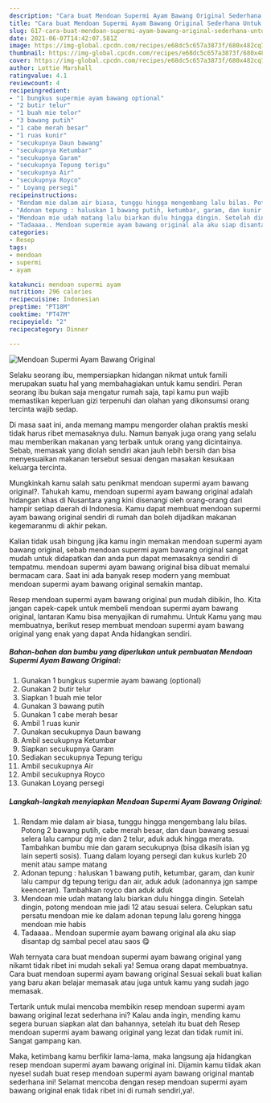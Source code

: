 ```yaml
---
description: "Cara buat Mendoan Supermi Ayam Bawang Original Sederhana Untuk Jualan"
title: "Cara buat Mendoan Supermi Ayam Bawang Original Sederhana Untuk Jualan"
slug: 617-cara-buat-mendoan-supermi-ayam-bawang-original-sederhana-untuk-jualan
date: 2021-06-07T14:42:07.581Z
image: https://img-global.cpcdn.com/recipes/e68dc5c657a3873f/680x482cq70/mendoan-supermi-ayam-bawang-original-foto-resep-utama.jpg
thumbnail: https://img-global.cpcdn.com/recipes/e68dc5c657a3873f/680x482cq70/mendoan-supermi-ayam-bawang-original-foto-resep-utama.jpg
cover: https://img-global.cpcdn.com/recipes/e68dc5c657a3873f/680x482cq70/mendoan-supermi-ayam-bawang-original-foto-resep-utama.jpg
author: Lottie Marshall
ratingvalue: 4.1
reviewcount: 4
recipeingredient:
- "1 bungkus supermie ayam bawang optional"
- "2 butir telur"
- "1 buah mie telor"
- "3 bawang putih"
- "1 cabe merah besar"
- "1 ruas kunir"
- "secukupnya Daun bawang"
- "secukupnya Ketumbar"
- "secukupnya Garam"
- "secukupnya Tepung terigu"
- "secukupnya Air"
- "secukupnya Royco"
- " Loyang persegi"
recipeinstructions:
- "Rendam mie dalam air biasa, tunggu hingga mengembang lalu bilas. Potong 2 bawang putih, cabe merah besar, dan daun bawang sesuai selera lalu campur dg mie dan 2 telur, aduk aduk hingga merata. Tambahkan bumbu mie dan garam secukupnya (bisa dikasih isian yg lain seperti sosis). Tuang dalam loyang persegi dan kukus kurleb 20 menit atau sampe matang"
- "Adonan tepung : haluskan 1 bawang putih, ketumbar, garam, dan kunir lalu campur dg tepung terigu dan air, aduk aduk (adonannya jgn sampe keenceran). Tambahkan royco dan aduk aduk"
- "Mendoan mie udah matang lalu biarkan dulu hingga dingin. Setelah dingin, potong mendoan mie jadi 12 atau sesuai selera. Celupkan satu persatu mendoan mie ke dalam adonan tepung lalu goreng hingga mendoan mie habis"
- "Tadaaaa.. Mendoan supermie ayam bawang original ala aku siap disantap dg sambal pecel atau saos 😋"
categories:
- Resep
tags:
- mendoan
- supermi
- ayam

katakunci: mendoan supermi ayam 
nutrition: 296 calories
recipecuisine: Indonesian
preptime: "PT18M"
cooktime: "PT47M"
recipeyield: "2"
recipecategory: Dinner

---
```



![Mendoan Supermi Ayam Bawang Original](https://img-global.cpcdn.com/recipes/e68dc5c657a3873f/680x482cq70/mendoan-supermi-ayam-bawang-original-foto-resep-utama.jpg)

Selaku seorang ibu, mempersiapkan hidangan nikmat untuk famili merupakan suatu hal yang membahagiakan untuk kamu sendiri. Peran seorang ibu bukan saja mengatur rumah saja, tapi kamu pun wajib memastikan keperluan gizi terpenuhi dan olahan yang dikonsumsi orang tercinta wajib sedap.

Di masa  saat ini, anda memang mampu mengorder olahan praktis meski tidak harus ribet memasaknya dulu. Namun banyak juga orang yang selalu mau memberikan makanan yang terbaik untuk orang yang dicintainya. Sebab, memasak yang diolah sendiri akan jauh lebih bersih dan bisa menyesuaikan makanan tersebut sesuai dengan masakan kesukaan keluarga tercinta. 



Mungkinkah kamu salah satu penikmat mendoan supermi ayam bawang original?. Tahukah kamu, mendoan supermi ayam bawang original adalah hidangan khas di Nusantara yang kini disenangi oleh orang-orang dari hampir setiap daerah di Indonesia. Kamu dapat membuat mendoan supermi ayam bawang original sendiri di rumah dan boleh dijadikan makanan kegemaranmu di akhir pekan.

Kalian tidak usah bingung jika kamu ingin memakan mendoan supermi ayam bawang original, sebab mendoan supermi ayam bawang original sangat mudah untuk didapatkan dan anda pun dapat memasaknya sendiri di tempatmu. mendoan supermi ayam bawang original bisa dibuat memalui bermacam cara. Saat ini ada banyak resep modern yang membuat mendoan supermi ayam bawang original semakin mantap.

Resep mendoan supermi ayam bawang original pun mudah dibikin, lho. Kita jangan capek-capek untuk membeli mendoan supermi ayam bawang original, lantaran Kamu bisa menyajikan di rumahmu. Untuk Kamu yang mau membuatnya, berikut resep membuat mendoan supermi ayam bawang original yang enak yang dapat Anda hidangkan sendiri.

<!--inarticleads1-->

##### Bahan-bahan dan bumbu yang diperlukan untuk pembuatan Mendoan Supermi Ayam Bawang Original:

1. Gunakan 1 bungkus supermie ayam bawang (optional)
1. Gunakan 2 butir telur
1. Siapkan 1 buah mie telor
1. Gunakan 3 bawang putih
1. Gunakan 1 cabe merah besar
1. Ambil 1 ruas kunir
1. Gunakan secukupnya Daun bawang
1. Ambil secukupnya Ketumbar
1. Siapkan secukupnya Garam
1. Sediakan secukupnya Tepung terigu
1. Ambil secukupnya Air
1. Ambil secukupnya Royco
1. Gunakan  Loyang persegi




<!--inarticleads2-->

##### Langkah-langkah menyiapkan Mendoan Supermi Ayam Bawang Original:

1. Rendam mie dalam air biasa, tunggu hingga mengembang lalu bilas. Potong 2 bawang putih, cabe merah besar, dan daun bawang sesuai selera lalu campur dg mie dan 2 telur, aduk aduk hingga merata. Tambahkan bumbu mie dan garam secukupnya (bisa dikasih isian yg lain seperti sosis). Tuang dalam loyang persegi dan kukus kurleb 20 menit atau sampe matang
1. Adonan tepung : haluskan 1 bawang putih, ketumbar, garam, dan kunir lalu campur dg tepung terigu dan air, aduk aduk (adonannya jgn sampe keenceran). Tambahkan royco dan aduk aduk
1. Mendoan mie udah matang lalu biarkan dulu hingga dingin. Setelah dingin, potong mendoan mie jadi 12 atau sesuai selera. Celupkan satu persatu mendoan mie ke dalam adonan tepung lalu goreng hingga mendoan mie habis
1. Tadaaaa.. Mendoan supermie ayam bawang original ala aku siap disantap dg sambal pecel atau saos 😋




Wah ternyata cara buat mendoan supermi ayam bawang original yang nikamt tidak ribet ini mudah sekali ya! Semua orang dapat membuatnya. Cara buat mendoan supermi ayam bawang original Sesuai sekali buat kalian yang baru akan belajar memasak atau juga untuk kamu yang sudah jago memasak.

Tertarik untuk mulai mencoba membikin resep mendoan supermi ayam bawang original lezat sederhana ini? Kalau anda ingin, mending kamu segera buruan siapkan alat dan bahannya, setelah itu buat deh Resep mendoan supermi ayam bawang original yang lezat dan tidak rumit ini. Sangat gampang kan. 

Maka, ketimbang kamu berfikir lama-lama, maka langsung aja hidangkan resep mendoan supermi ayam bawang original ini. Dijamin kamu tiidak akan nyesel sudah buat resep mendoan supermi ayam bawang original mantab sederhana ini! Selamat mencoba dengan resep mendoan supermi ayam bawang original enak tidak ribet ini di rumah sendiri,ya!.

